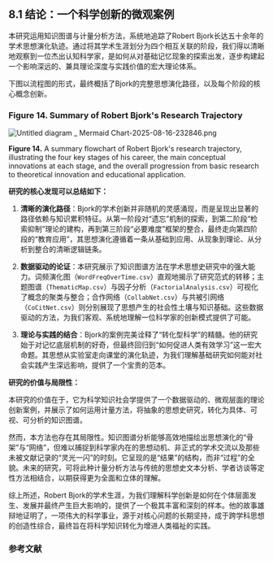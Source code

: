 ## 8.1 结论：一个科学创新的微观案例

本研究运用知识图谱与计量分析方法，系统地追踪了Robert Bjork长达五十余年的学术思想演化轨迹。通过将其学术生涯划分为四个相互关联的阶段，我们得以清晰地观察到一位杰出认知科学家，是如何从对基础记忆现象的探索出发，逐步构建起一个影响深远的、兼具理论深度与实践价值的宏大理论体系。

下图以流程图的形式，最终概括了Bjork的完整思想演化路径，以及每个阶段的核心概念创新。

### Figure 14. Summary of Robert Bjork's Research Trajectory

![Untitled diagram _ Mermaid Chart-2025-08-16-232846.png](https://youke1.picui.cn/s1/2025/08/17/68a1144f95215.png)

**Figure 14.** A summary flowchart of Robert Bjork's research trajectory, illustrating the four key stages of his career, the main conceptual innovations at each stage, and the overall progression from basic research to theoretical innovation and educational application.


**研究的核心发现可以总结如下：**

1.  **清晰的演化路径**：Bjork的学术创新并非随机的灵感涌现，而是呈现出显著的路径依赖与知识累积特征。从第一阶段对“遗忘”机制的探索，到第二阶段“检索抑制”理论的建构，再到第三阶段“必要难度”框架的整合，最终走向第四阶段的“教育应用”，其思想演化遵循着一条从基础到应用、从现象到理论、从分析到整合的清晰逻辑链条。

2.  **数据驱动的论证**：本研究展示了知识图谱方法在学术思想史研究中的强大能力。词频演化图（`WordFreqOverTime.csv`）直观地揭示了研究范式的转移；主题图谱（`ThematicMap.csv`）与因子分析（`FactorialAnalysis.csv`）可视化了概念的聚类与整合；合作网络（`CollabNet.csv`）与共被引网络（`CoCitNet.csv`）则分别展现了思想产生的社会性土壤与知识基础。这些数据驱动的方法，为我们客观、系统地理解一位科学家的创新模式提供了可能。

3.  **理论与实践的结合**：Bjork的案例完美诠释了“转化型科学”的精髓。他的研究始于对记忆底层机制的好奇，但最终回归到“如何促进人类有效学习”这一宏大命题。其思想从实验室走向课堂的演化轨迹，为我们理解基础研究如何能对社会实践产生深远影响，提供了一个宝贵的范本。

**研究的价值与局限性：**

本研究的价值在于，它为科学知识社会学提供了一个数据驱动的、微观层面的理论创新案例，并展示了如何运用计量方法，将抽象的思想史研究，转化为具体、可视、可分析的知识图谱。

然而，本方法也存在其局限性。知识图谱分析能够高效地描绘出思想演化的“骨架”与“网络”，但难以捕捉到科学家内在的思想动机、非正式的学术交流以及那些未被文献记录的“灵光一闪”的时刻。它呈现的是“结果”的结构，而非“过程”的全貌。未来的研究，可将此种计量分析方法与传统的思想史文本分析、学者访谈等定性方法相结合，以期获得更为全面和立体的理解。

综上所述，Robert Bjork的学术生涯，为我们理解科学创新是如何在个体层面发生、发展并最终产生巨大影响的，提供了一个极其丰富和深刻的样本。他的故事雄辩地证明了，一项伟大的科学事业，源于对核心问题的长期坚持，成于跨学科思想的创造性综合，最终旨在将科学知识转化为增进人类福祉的实践。

### 参考文献

